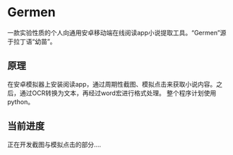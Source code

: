 # Germen

一款实验性质的个人向通用安卓移动端在线阅读app小说提取工具。“Germen”源于拉丁语“幼苗”。

## 原理

在安卓模拟器上安装阅读app，通过周期性截图、模拟点击来获取小说内容。之后，通过OCR转换为文本，再经过word宏进行格式处理。
整个程序计划使用python。

## 当前进度

正在开发截图与模拟点击的部分....
